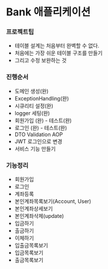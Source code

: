 # Bank 애플리케이션

### 프로젝트팁

- 테이블 설계는 처음부터 완벽할 수 없다.
- 처음에는 가장 쉬운 테이블 구조를 만들기
- 그리고 수정 보완하는 것

### 진행순서

- 도메인 생성(완)
- ExceptionHandling(완)
- 시큐리티 설정(완)
- logger 세팅(완)
- 회원가입 (완) - 테스트(완)
- 로그인 (완) - 테스트(완)
- DTO Validation AOP
- JWT 로그인으로 변경
- 서비스 기능 만들기

### 기능정리

- 회원가입
- 로그인
- 계좌등록
- 본인계좌목록보기(Account, User)
- 본인계좌상세보기
- 본인계좌삭제(update)
- 입금하기
- 출금하기
- 이체하기
- 입출금목록보기
- 입금목록보기
- 출금목록보기
